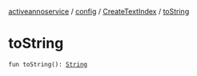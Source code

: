 [activeannoservice](../../index.md) / [config](../index.md) / [CreateTextIndex](index.md) / [toString](./to-string.md)

# toString

`fun toString(): `[`String`](https://kotlinlang.org/api/latest/jvm/stdlib/kotlin/-string/index.html)